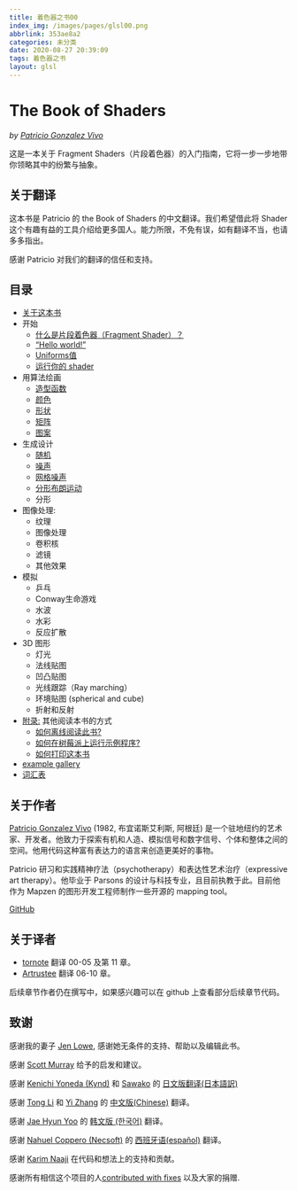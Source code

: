 ```yaml
---
title: 着色器之书00
index_img: /images/pages/glsl00.png
abbrlink: 353ae8a2
categories: 未分类
date: 2020-08-27 20:39:09
tags: 着色器之书
layout: glsl
---
```



<div class="container">
    <canvas id="custom" class="canvas" data-fragment-url="/blog/glsl/moon.frag" data-textures="/blog/images/moon.jpg" style="width:15rem;height:15rem;">
    </canvas>
</div>

# The Book of Shaders

*by [Patricio Gonzalez Vivo](http://patriciogonzalezvivo.com/)*

这是一本关于 Fragment Shaders（片段着色器）的入门指南，它将一步一步地带你领略其中的纷繁与抽象。

## 关于翻译

这本书是 Patricio 的 the Book of Shaders 的中文翻译。我们希望借此将 Shader 这个有趣有益的工具介绍给更多国人。能力所限，不免有误，如有翻译不当，也请多多指出。

感谢 Patricio 对我们的翻译的信任和支持。

## 目录

- [关于这本书](https://thebookofshaders.com/00/?lan=ch)
- 开始
  - [什么是片段着色器（Fragment Shader）？](https://thebookofshaders.com/01/?lan=ch)
  - [“Hello world!”](https://thebookofshaders.com/02/?lan=ch)
  - [Uniforms值](https://thebookofshaders.com/03/?lan=ch)
  - [运行你的 shader](https://thebookofshaders.com/04/?lan=ch)
- 用算法绘画
  - [造型函数](https://thebookofshaders.com/05/?lan=ch)
  - [颜色](https://thebookofshaders.com/06/?lan=ch)
  - [形状](https://thebookofshaders.com/07/?lan=ch)
  - [矩阵](https://thebookofshaders.com/08/?lan=ch)
  - [图案](https://thebookofshaders.com/09/?lan=ch)
- 生成设计
  - [随机](https://thebookofshaders.com/10/?lan=ch)
  - [噪声](https://thebookofshaders.com/11/?lan=ch)
  - [网格噪声](https://thebookofshaders.com/12/?lan=ch)
  - [分形布朗运动](https://thebookofshaders.com/13/?lan=ch)
  - 分形
- 图像处理:
  - 纹理
  - 图像处理
  - 卷积核
  - 滤镜
  - 其他效果
- 模拟
  - 乒乓
  - Conway生命游戏
  - 水波
  - 水彩
  - 反应扩散
- 3D 图形
  - 灯光
  - 法线贴图
  - 凹凸贴图
  - 光线跟踪（Ray marching）
  - 环境贴图 (spherical and cube)
  - 折射和反射
- [附录:](https://thebookofshaders.com/appendix/) 其他阅读本书的方式
  - [如何离线阅读此书?](https://thebookofshaders.com/appendix/?lan=ch)
  - [如何在树莓派上运行示例程序?](https://thebookofshaders.com/appendix/?lan=ch)
  - [如何打印这本书](https://thebookofshaders.com/appendix/?lan=ch)
- [example gallery](https://thebookofshaders.com/examples/?lan=ch)
- [词汇表](https://thebookofshaders.com/glossary/?lan=ch)

## 关于作者

[Patricio Gonzalez Vivo](http://patriciogonzalezvivo.com/) (1982, 布宜诺斯艾利斯, 阿根廷) 是一个驻地纽约的艺术家、开发者。他致力于探索有机和人造、模拟信号和数字信号、个体和整体之间的空间。他用代码这种富有表达力的语言来创造更美好的事物。

Patricio 研习和实践精神疗法（psychotherapy）和表达性艺术治疗（expressive art therapy）。他毕业于 Parsons 的设计与科技专业，且目前执教于此。目前他作为 Mapzen 的图形开发工程师制作一些开源的 mapping tool。

[GitHub](https://github.com/patriciogonzalezvivo)

## 关于译者

- [tornote](http://tornote.com/) 翻译 00-05 及第 11 章。
- [Artrustee](https://github.com/Artrustee) 翻译 06-10 章。

后续章节作者仍在撰写中，如果感兴趣可以在 github 上查看部分后续章节代码。

## 致谢

感谢我的妻子 [Jen Lowe](http://www.datatelling.com/), 感谢她无条件的支持、帮助以及编辑此书。

感谢 [Scott Murray](http://alignedleft.com/) 给予的启发和建议。

感谢 [Kenichi Yoneda (Kynd)](https://twitter.com/kyndinfo) 和 [Sawako](https://twitter.com/sawakohome) 的 [日文版翻译(日本語訳)](https://thebookofshaders.com/?lan=jp)

感谢 [Tong Li](https://www.facebook.com/tong.lee.9484) 和 [Yi Zhang](https://www.facebook.com/archer.zetta?pnref=story) 的 [中文版(Chinese)](https://thebookofshaders.com/?lan=ch) 翻译。

感谢 [Jae Hyun Yoo](https://www.facebook.com/fkkcloud) 的 [韩文版 (한국어)](https://thebookofshaders.com/?lan=kr) 翻译。

感谢 [Nahuel Coppero (Necsoft)](http://hinecsoft.com/) 的 [西班牙语(español)](https://thebookofshaders.com/?lan=es) 翻译。

感谢 [Karim Naaji](http://karim.naaji.fr/) 在代码和想法上的支持和贡献。

感谢所有相信这个项目的人[contributed with fixes](https://github.com/patriciogonzalezvivo/thebookofshaders/graphs/contributors) 以及大家的捐赠.